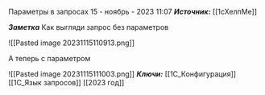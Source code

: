 
Параметры в запросах
 15 - ноябрь - 2023  11:07 
***Источник:*** [[1сХелпМе]]

***Заметка*** 
Как выгляди запрос без параметров

![[Pasted image 20231115110913.png]]

А теперь с параметром 

![[Pasted image 20231115111003.png]]
***Ключи:*** [[1С_Конфигурация]] [[1C_Язык запросов]] [[2023 год]]